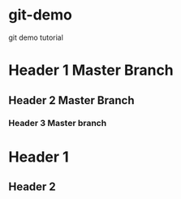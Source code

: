 # git-demo
git demo tutorial

# Header 1 Master Branch
## Header 2 Master Branch 

### Header 3 Master branch
# Header 1
## Header 2
